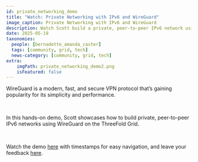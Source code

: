 ```yaml
---
id: private_networking_demo
title: "Watch: Private Networking with IPv6 and WireGuard"
image_caption: Private Networking with IPv6 and WireGuard
description: Watch Scott build a private, peer-to-peer IPv6 network using WireGuard, powered by the decentralized ThreeFold Grid.
date: 2025-05-19
taxonomies:
  people: [bernadette_amanda_caster]
  tags: [community, grid, tech]
  news-category: [community, grid, tech]
extra:
    imgPath: private_networking_demo2.png
    isFeatured: false
---
```


WireGuard is a modern, fast, and secure VPN protocol that’s gaining popularity for its simplicity and performance.

<br/>

In this hands-on demo, Scott showcases how to build private, peer-to-peer IPv6 networks using WireGuard on the ThreeFold Grid.

<br/>

Watch the demo [here](https://youtu.be/TlJSmryxRrk?si=tSYeaS9uoQonz_YR) with timestamps for easy navigation, and leave your feedback [here](https://forum.threefold.io/t/watch-private-networking-with-ipv6-and-wireguard/4593).